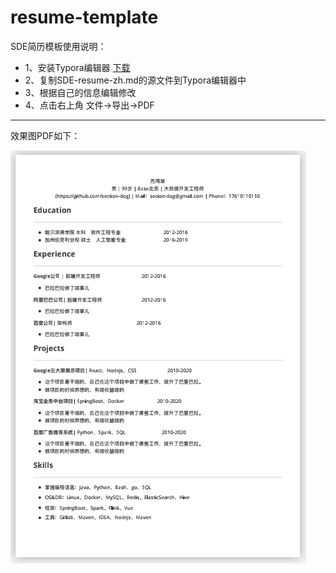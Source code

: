 # resume-template

SDE简历模板使用说明：

- 1、安装Typora编辑器 [下载](https://www.aliyundrive.com/s/daLgq9yAXVz)
- 2、复制SDE-resume-zh.md的源文件到Typora编辑器中
- 3、根据自己的信息编辑修改
- 4、点击右上角 文件->导出->PDF



---

效果图PDF如下：



![效果图PDF](static/image-20220402144434683.png)
